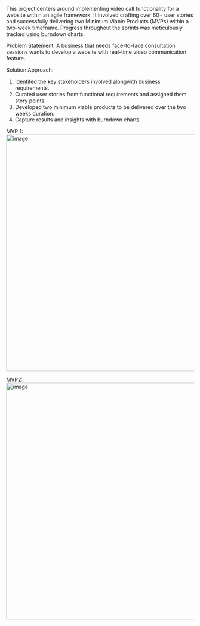 ​This project centers around implementing video call functionality for a website within an agile framework.
It involved crafting over 60+ user stories and successfully delivering two Minimum Viable Products (MVPs) within 
a two-week timeframe. 
Progress throughout the sprints was meticulously tracked using burndown charts.

Problem Statement: 
A business that needs face-to-face consultation sessions wants to develop a website with real-time video 
communication feature.

Solution Approach:
1. Identifed the key stakeholders involved alongwith business requirements.
2. Curated user stories from functional requirements and assigned them story points. 
3. Developed two minimum viable products to be delivered over the two weeks duration.
4. Capture results and insights with burndown charts.
   
MVP 1:
<img width="633" alt="image" src="https://github.com/Akilvish/Projects/issues/1#issue-2216772351">

MVP2:
<img width="633" alt="image" src="https://github.com/Akilvish/Projects/assets/120144203/ea857a42-4f9a-4c23-83b2-1515cd7fb9b2">




